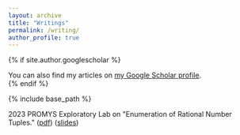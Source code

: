 ```yaml
---
layout: archive
title: "Writings"
permalink: /writing/
author_profile: true
---
```


{% if site.author.googlescholar %}
  <div class="wordwrap">You can also find my articles on <a href="{{site.author.googlescholar}}">my Google Scholar profile</a>.</div>
{% endif %}

{% include base_path %}

2023 PROMYS Exploratory Lab on "Enumeration of Rational Number Tuples." ([pdf](https://kartikramachandrula.github.io/files/Counting_Rationals_Final_Report.pdf)) ([slides](https://kartikramachandrula.github.io/files/Counting_Rationals_Final_Presentation.pdf)) 

<!--{% for post in site.publications reversed %}
  {% include archive-single.html %}
{% endfor %} -->

